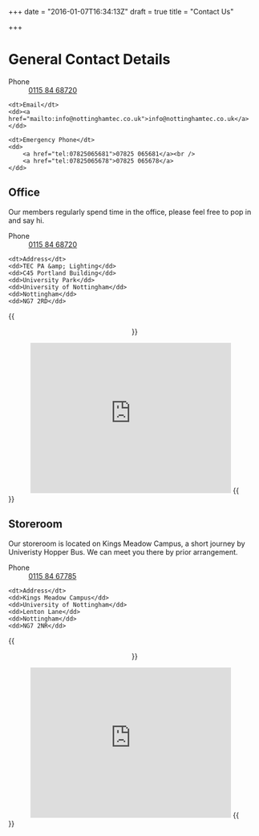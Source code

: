 +++
date = "2016-01-07T16:34:13Z"
draft = true
title = "Contact Us"

+++

# General Contact Details
<dl>
	<dt>Phone</dt>
	<dd><a href="tel:01158468270">0115 84 68720</a></dd>

	<dt>Email</dt>
	<dd><a href="mailto:info@nottinghamtec.co.uk">info@nottinghamtec.co.uk</a></dd>

	<dt>Emergency Phone</dt>
	<dd>
		<a href="tel:07825065681">07825 065681</a><br />
		<a href="tel:07825065678">07825 065678</a>
	</dd>
</dl>

## Office
Our members regularly spend time in the office, please feel free to pop in and say hi.

<dl>
	<dt>Phone</dt>
	<dd><a href="tel:01158468270">0115 84 68720</a></dd>

	<dt>Address</dt>
	<dd>TEC PA &amp; Lighting</dd>
	<dd>C45 Portland Building</dd>
	<dd>University Park</dd>
	<dd>University of Nottingham</dd>
	<dd>Nottingham</dd>
	<dd>NG7 2RD</dd>
</dl>

{{<center>}}
<iframe src="https://www.google.com/maps/embed?pb=!1m18!1m12!1m3!1d2404.5679898564576!2d-1.195982684014789!3d52.938202212904066!2m3!1f0!2f0!3f0!3m2!1i1024!2i768!4f13.1!3m3!1m2!1s0x4879c274ccd0ff2f%3A0x3e08c9f41e79386b!2sTEC+PA+and+Lighting!5e0!3m2!1sen!2suk!4v1452535217628" width="400" height="300" frameborder="0" style="border:0" allowfullscreen></iframe>
{{</center>}}

## Storeroom
Our storeroom is located on Kings Meadow Campus, a short journey by Univeristy Hopper Bus. We can meet you there by prior arrangement.

<dl>
	<dt>Phone</dt>
	<dd><a href="tel:01158467785">0115 84 67785</a></dd>

	<dt>Address</dt>
	<dd>Kings Meadow Campus</dd>
	<dd>University of Nottingham</dd>
	<dd>Lenton Lane</dd>
	<dd>Nottingham</dd>
	<dd>NG7 2NR</dd>
</dl>

{{<center>}}
<iframe src="https://www.google.com/maps/embed?pb=!1m18!1m12!1m3!1d2404.526585847623!2d-1.1737293840147174!3d52.93894731284847!2m3!1f0!2f0!3f0!3m2!1i1024!2i768!4f13.1!3m3!1m2!1s0x0000000000000000%3A0x395452ec2e80301a!2sUniversity+of+Nottingham%2C+King&#39;s+Meadow+Campus!5e0!3m2!1sen!2suk!4v1452538544213" width="400" height="300" frameborder="0" style="border:0" allowfullscreen></iframe>
{{</center>}}
